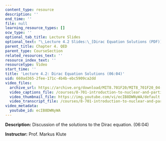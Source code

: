 ```yaml
---
content_type: resource
description: ''
end_time: ''
file: null
learning_resource_types: []
ocw_type: ''
optional_tab_title: Lecture Slides
optional_text: "\_Lecture 4.2 Slides:\_[Dirac Equation Solutions (PDF)](/courses/8-701-introduction-to-nuclear-and-particle-physics-fall-2020/resources/mit8_701f20_lec4-2)"
parent_title: Chapter 4. QED
parent_type: CourseSection
related_resources_text: ''
resource_index_text: ''
resourcetype: Video
start_time: ''
title: 'Lecture 4.2: Dirac Equation Solutions (06:04)'
uid: 660ad365-2fee-171c-4b4b-ebc5909ca2dd
video_files:
  archive_url: https://archive.org/download/MIT8.701F20/MIT8_701F20_04-02_DiracSolutions_300k.mp4
  video_captions_file: /courses/8-701-introduction-to-nuclear-and-particle-physics-fall-2020/d85ade8a26615445a111d994a8c65c0d_ecIB8DWNyWA.vtt
  video_thumbnail_file: https://img.youtube.com/vi/ecIB8DWNyWA/default.jpg
  video_transcript_file: /courses/8-701-introduction-to-nuclear-and-particle-physics-fall-2020/465354b0efb706d0e2d277da573a195a_ecIB8DWNyWA.pdf
video_metadata:
  youtube_id: ecIB8DWNyWA
---
```


**Description:** Discussion of the solutions to the Dirac equation. (06:04)

**Instructor:** Prof. Markus Klute